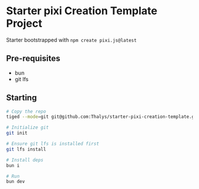 # Starter pixi Creation Template Project

Starter bootstrapped with `npm create pixi.js@latest`

## Pre-requisites

- bun
- git lfs

## Starting

```sh
# Copy the repo
tiged --mode=git git@github.com:Thalys/starter-pixi-creation-template.git shmup

# Initialize git
git init

# Ensure git lfs is installed first
git lfs install

# Install deps
bun i

# Run
bun dev
```
